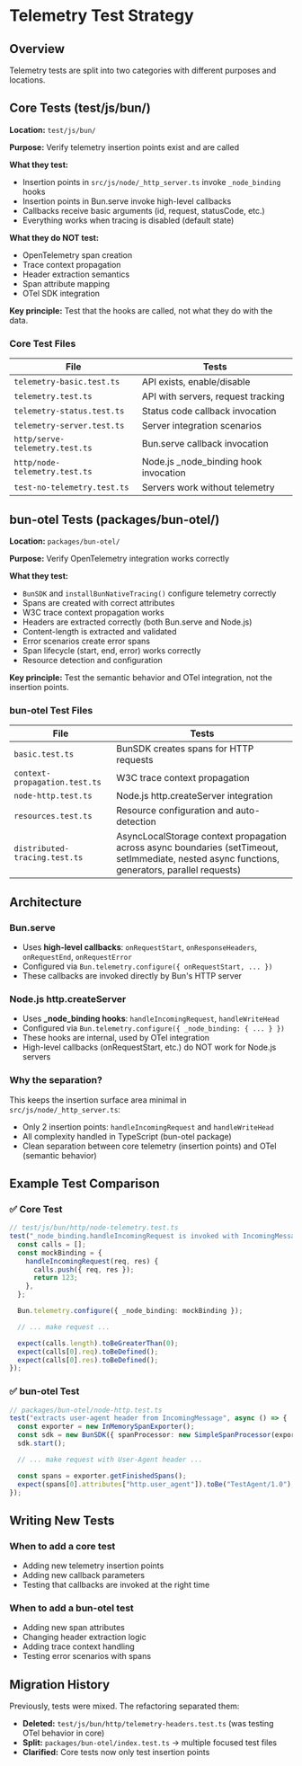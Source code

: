 # Telemetry Test Strategy

## Overview

Telemetry tests are split into two categories with different purposes and locations.

## Core Tests (test/js/bun/)

**Location:** `test/js/bun/`

**Purpose:** Verify telemetry insertion points exist and are called

**What they test:**
- Insertion points in `src/js/node/_http_server.ts` invoke `_node_binding` hooks
- Insertion points in Bun.serve invoke high-level callbacks
- Callbacks receive basic arguments (id, request, statusCode, etc.)
- Everything works when tracing is disabled (default state)

**What they do NOT test:**
- OpenTelemetry span creation
- Trace context propagation
- Header extraction semantics
- Span attribute mapping
- OTel SDK integration

**Key principle:** Test that the hooks are called, not what they do with the data.

### Core Test Files

| File | Tests |
|------|-------|
| `telemetry-basic.test.ts` | API exists, enable/disable |
| `telemetry.test.ts` | API with servers, request tracking |
| `telemetry-status.test.ts` | Status code callback invocation |
| `telemetry-server.test.ts` | Server integration scenarios |
| `http/serve-telemetry.test.ts` | Bun.serve callback invocation |
| `http/node-telemetry.test.ts` | Node.js _node_binding hook invocation |
| `test-no-telemetry.test.ts` | Servers work without telemetry |

## bun-otel Tests (packages/bun-otel/)

**Location:** `packages/bun-otel/`

**Purpose:** Verify OpenTelemetry integration works correctly

**What they test:**
- `BunSDK` and `installBunNativeTracing()` configure telemetry correctly
- Spans are created with correct attributes
- W3C trace context propagation works
- Headers are extracted correctly (both Bun.serve and Node.js)
- Content-length is extracted and validated
- Error scenarios create error spans
- Span lifecycle (start, end, error) works correctly
- Resource detection and configuration

**Key principle:** Test the semantic behavior and OTel integration, not the insertion points.

### bun-otel Test Files

| File | Tests |
|------|-------|
| `basic.test.ts` | BunSDK creates spans for HTTP requests |
| `context-propagation.test.ts` | W3C trace context propagation |
| `node-http.test.ts` | Node.js http.createServer integration |
| `resources.test.ts` | Resource configuration and auto-detection |
| `distributed-tracing.test.ts` | AsyncLocalStorage context propagation across async boundaries (setTimeout, setImmediate, nested async functions, generators, parallel requests) |

## Architecture

### Bun.serve

- Uses **high-level callbacks**: `onRequestStart`, `onResponseHeaders`, `onRequestEnd`, `onRequestError`
- Configured via `Bun.telemetry.configure({ onRequestStart, ... })`
- These callbacks are invoked directly by Bun's HTTP server

### Node.js http.createServer

- Uses **_node_binding hooks**: `handleIncomingRequest`, `handleWriteHead`
- Configured via `Bun.telemetry.configure({ _node_binding: { ... } })`
- These hooks are internal, used by OTel integration
- High-level callbacks (onRequestStart, etc.) do NOT work for Node.js servers

### Why the separation?

This keeps the insertion surface area minimal in `src/js/node/_http_server.ts`:
- Only 2 insertion points: `handleIncomingRequest` and `handleWriteHead`
- All complexity handled in TypeScript (bun-otel package)
- Clean separation between core telemetry (insertion points) and OTel (semantic behavior)

## Example Test Comparison

### ✅ Core Test

```typescript
// test/js/bun/http/node-telemetry.test.ts
test("_node_binding.handleIncomingRequest is invoked with IncomingMessage and ServerResponse", async () => {
  const calls = [];
  const mockBinding = {
    handleIncomingRequest(req, res) {
      calls.push({ req, res });
      return 123;
    },
  };

  Bun.telemetry.configure({ _node_binding: mockBinding });

  // ... make request ...

  expect(calls.length).toBeGreaterThan(0);
  expect(calls[0].req).toBeDefined();
  expect(calls[0].res).toBeDefined();
});
```

### ✅ bun-otel Test

```typescript
// packages/bun-otel/node-http.test.ts
test("extracts user-agent header from IncomingMessage", async () => {
  const exporter = new InMemorySpanExporter();
  const sdk = new BunSDK({ spanProcessor: new SimpleSpanProcessor(exporter) });
  sdk.start();

  // ... make request with User-Agent header ...

  const spans = exporter.getFinishedSpans();
  expect(spans[0].attributes["http.user_agent"]).toBe("TestAgent/1.0");
});
```

## Writing New Tests

### When to add a core test

- Adding new telemetry insertion points
- Adding new callback parameters
- Testing that callbacks are invoked at the right time

### When to add a bun-otel test

- Adding new span attributes
- Changing header extraction logic
- Adding trace context handling
- Testing error scenarios with spans

## Migration History

Previously, tests were mixed. The refactoring separated them:
- **Deleted:** `test/js/bun/http/telemetry-headers.test.ts` (was testing OTel behavior in core)
- **Split:** `packages/bun-otel/index.test.ts` → multiple focused test files
- **Clarified:** Core tests now only test insertion points
